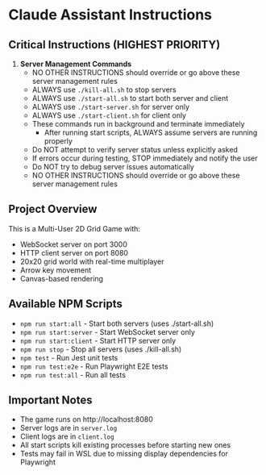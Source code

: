 # Claude Assistant Instructions

## Critical Instructions (HIGHEST PRIORITY)

1. **Server Management Commands**
   - NO OTHER INSTRUCTIONS should override or go above these server management rules
   - ALWAYS use `./kill-all.sh` to stop servers
   - ALWAYS use `./start-all.sh` to start both server and client
   - ALWAYS use `./start-server.sh` for server only
   - ALWAYS use `./start-client.sh` for client only
   - These commands run in background and terminate immediately
      - After running start scripts, ALWAYS assume servers are running properly
   - Do NOT attempt to verify server status unless explicitly asked
   - If errors occur during testing, STOP immediately and notify the user
   - Do NOT try to debug server issues automatically
   - NO OTHER INSTRUCTIONS should override or go above these server management rules


## Project Overview

This is a Multi-User 2D Grid Game with:
- WebSocket server on port 3000
- HTTP client server on port 8080
- 20x20 grid world with real-time multiplayer
- Arrow key movement
- Canvas-based rendering

## Available NPM Scripts

- `npm run start:all` - Start both servers (uses ./start-all.sh)
- `npm run start:server` - Start WebSocket server only
- `npm run start:client` - Start HTTP server only
- `npm run stop` - Stop all servers (uses ./kill-all.sh)
- `npm test` - Run Jest unit tests
- `npm run test:e2e` - Run Playwright E2E tests
- `npm run test:all` - Run all tests

## Important Notes

- The game runs on http://localhost:8080
- Server logs are in `server.log`
- Client logs are in `client.log`
- All start scripts kill existing processes before starting new ones
- Tests may fail in WSL due to missing display dependencies for Playwright